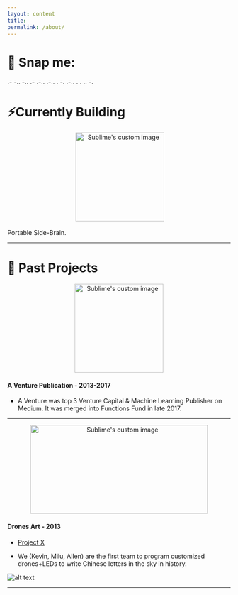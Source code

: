 ```yaml
---
layout: content
title: 
permalink: /about/
---
```


# 👻 Snap me: 

.- -.. -.. .- .-.. .-.. . -. .-.. . . .. -.


# ⚡️Currently Building

<p align="center">
  <img width="200" height="200" src="https://i.imgur.com/1nLWkHH.png" alt="Sublime's custom image"/>
</p>

Portable Side-Brain.

----

# 🔻 Past Projects

<p align="center">
  <img width="200" height="200" src="https://i.imgur.com/4bY53O8.jpg" alt="Sublime's custom image"/>
</p>

#### A Venture Publication - 2013-2017

* A Venture was top 3 Venture Capital & Machine Learning Publisher on Medium. It was merged into Functions Fund in late 2017.

----

<p align="center">
  <img width="400" height="200" src="https://media.giphy.com/media/l3mZ5zogGcnzNzbqM/giphy.gif" alt="Sublime's custom image"/>
</p>

#### Drones Art - 2013

* [Project X](https://vimeo.com/111901733)

* We (Kevin, Milu, Allen) are the first team to program customized drones+LEDs to write Chinese letters in the sky in history.

![alt text](https://i.imgur.com/pNz5FOm.jpg "Logo Title Text 1")

----







